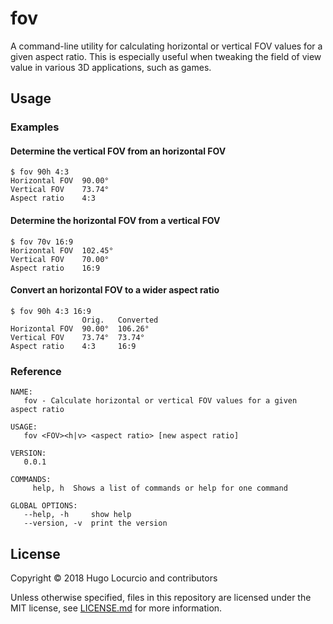 # fov

A command-line utility for calculating horizontal or vertical FOV values for a
given aspect ratio. This is especially useful when tweaking the field of view
value in various 3D applications, such as games.

## Usage

### Examples

#### Determine the vertical FOV from an horizontal FOV

```
$ fov 90h 4:3
Horizontal FOV  90.00°
Vertical FOV    73.74°
Aspect ratio    4:3
```

#### Determine the horizontal FOV from a vertical FOV

```
$ fov 70v 16:9
Horizontal FOV  102.45°
Vertical FOV    70.00°
Aspect ratio    16:9
```

#### Convert an horizontal FOV to a wider aspect ratio

```
$ fov 90h 4:3 16:9
                Orig.   Converted
Horizontal FOV  90.00°  106.26°
Vertical FOV    73.74°  73.74°
Aspect ratio    4:3     16:9
```

### Reference

```
NAME:
   fov - Calculate horizontal or vertical FOV values for a given aspect ratio

USAGE:
   fov <FOV><h|v> <aspect ratio> [new aspect ratio]

VERSION:
   0.0.1

COMMANDS:
     help, h  Shows a list of commands or help for one command

GLOBAL OPTIONS:
   --help, -h     show help
   --version, -v  print the version
```

## License

Copyright © 2018 Hugo Locurcio and contributors

Unless otherwise specified, files in this repository are licensed under the
MIT license, see [LICENSE.md](LICENSE.md) for more information.
